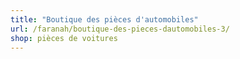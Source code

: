 ```yaml
---
title: "Boutique des pièces d'automobiles"
url: /faranah/boutique-des-pieces-dautomobiles-3/
shop: pièces de voitures
---
```

